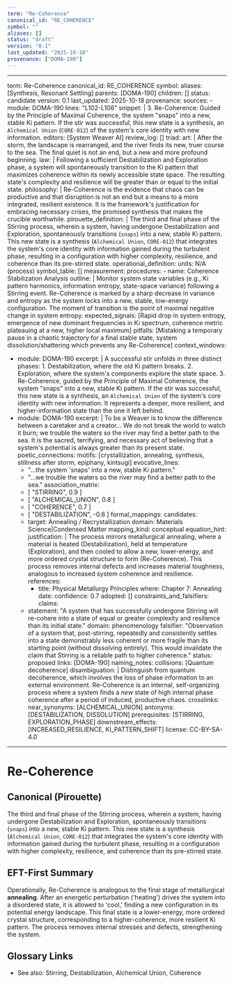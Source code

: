 ```yaml
---
term: "Re-Coherence"
canonical_id: "RE_COHERENCE"
symbol: ""
aliases: []
status: "draft"
version: "0.1"
last_updated: "2025-10-18"
provenance: ["DOMA-190"]
---
```


---
term: Re-Coherence
canonical_id: RE_COHERENCE
symbol: 
aliases: [Synthesis, Resonant Settling]
parents: [DOMA-190]
children: []
status: candidate
version: 0.1
last_updated: 2025-10-18
provenance:
  sources:
    - module: DOMA-190
      lines: "L102-L106"
      snippet: |
        3. Re-Coherence: Guided by the Principle of Maximal Coherence, the system "snaps" into a new, stable Ki pattern. If the stir was successful, this new state is a synthesis, an `Alchemical Union` (`CORE-012`) of the system's core identity with new information.
  editors: [System Weaver AI]
  review_log: []
triad:
  art: |
    After the storm, the landscape is rearranged, and the river finds its new, truer course to the sea. The final quiet is not an end, but a new and more profound beginning.
  law: |
    Following a sufficient Destabilization and Exploration phase, a system will spontaneously transition to the Ki pattern that maximizes coherence within its newly accessible state space. The resulting state's complexity and resilience will be greater than or equal to the initial state.
  philosophy: |
    Re-Coherence is the evidence that chaos can be productive and that disruption is not an end but a means to a more integrated, resilient existence. It is the framework's justification for embracing necessary crises, the promised synthesis that makes the crucible worthwhile.
pirouette_definition: |
  The third and final phase of the Stirring process, wherein a system, having undergone Destabilization and Exploration, spontaneously transitions (`snaps`) into a new, stable Ki pattern. This new state is a synthesis (`Alchemical Union`, `CORE-012`) that integrates the system's core identity with information gained during the turbulent phase, resulting in a configuration with higher complexity, resilience, and coherence than its pre-stirred state.
operational_definition:
  units: N/A (process)
  symbol_table: []
  measurement:
    procedures:
      - name: Coherence Stabilization Analysis
        outline: |
          Monitor system state variables (e.g., Ki pattern harmonics, information entropy, state-space variance) following a Stirring event. Re-Coherence is marked by a sharp decrease in variance and entropy as the system locks into a new, stable, low-energy configuration. The moment of transition is the point of maximal negative change in system entropy.
        expected_signals: [Rapid drop in system entropy, emergence of new dominant frequencies in Ki spectrum, coherence metric plateauing at a new, higher local maximum]
        pitfalls: [Mistaking a temporary pause in a chaotic trajectory for a final stable state, system dissolution/shattering which prevents any Re-Coherence]
context_windows:
  - module: DOMA-190
    excerpt: |
      A successful stir unfolds in three distinct phases: 1. Destabilization, where the old Ki pattern breaks. 2. Exploration, where the system's components explore the state space. 3. Re-Coherence, guided by the Principle of Maximal Coherence, the system "snaps" into a new, stable Ki pattern. If the stir was successful, this new state is a synthesis, an `Alchemical Union` of the system's core identity with new information. It represents a deeper, more resilient, and higher-information state than the one it left behind.
  - module: DOMA-190
    excerpt: |
      To be a Weaver is to know the difference between a caretaker and a creator... We do not break the world to watch it burn; we trouble the waters so the river may find a better path to the sea. It is the sacred, terrifying, and necessary act of believing that a system's potential is always greater than its present state.
poetic_connections:
  motifs: [crystallization, annealing, synthesis, stillness after storm, epiphany, kintsugi]
  evocative_lines:
    - "...the system 'snaps' into a new, stable Ki pattern."
    - "...we trouble the waters so the river may find a better path to the sea."
  association_matrix:
    - [ "STIRRING", 0.9 ]
    - [ "ALCHEMICAL_UNION", 0.8 ]
    - [ "COHERENCE", 0.7 ]
    - [ "DESTABILIZATION", -0.6 ]
formal_mappings:
  candidates:
    - target: Annealing / Recrystallization
      domain: Materials Science|Condensed Matter
      mapping_kind: conceptual
      equation_hint: 
      justification: |
        The process mirrors metallurgical annealing, where a material is heated (Destabilization), held at temperature (Exploration), and then cooled to allow a new, lower-energy, and more ordered crystal structure to form (Re-Coherence). This process removes internal defects and increases material toughness, analogous to increased system coherence and resilience.
      references:
        - title: Physical Metallurgy Principles
          where: Chapter 7: Annealing
          date: 
      confidence: 0.7
  adopted: []
constraints_and_falsifiers:
  claims:
    - statement: "A system that has successfully undergone Stirring will re-cohere into a state of equal or greater complexity and resilience than its initial state."
      domain: phenomenology
      falsifier: "Observation of a system that, post-stirring, repeatedly and consistently settles into a state demonstrably less coherent or more fragile than its starting point (without dissolving entirely). This would invalidate the claim that Stirring is a reliable path to higher coherence."
      status: proposed
      links: [DOMA-190]
naming_notes:
  collisions: [Quantum decoherence]
  disambiguation: |
    Distinguish from quantum decoherence, which involves the loss of phase information to an external environment. Re-Coherence is an internal, self-organizing process where a system finds a *new* state of high internal phase coherence after a period of induced, productive chaos.
crosslinks:
  near_synonyms: [ALCHEMICAL_UNION]
  antonyms: [DESTABILIZATION, DISSOLUTION]
  prerequisites: [STIRRING, EXPLORATION_PHASE]
  downstream_effects: [INCREASED_RESILIENCE, KI_PATTERN_SHIFT]
license: CC-BY-SA-4.0
---

# Re-Coherence

## Canonical (Pirouette)
The third and final phase of the Stirring process, wherein a system, having undergone Destabilization and Exploration, spontaneously transitions (`snaps`) into a new, stable Ki pattern. This new state is a synthesis (`Alchemical Union`, `CORE-012`) that integrates the system's core identity with information gained during the turbulent phase, resulting in a configuration with higher complexity, resilience, and coherence than its pre-stirred state.

## EFT-First Summary
Operationally, Re-Coherence is analogous to the final stage of metallurgical **annealing**. After an energetic perturbation ('heating') drives the system into a disordered state, it is allowed to 'cool,' finding a new configuration in its potential energy landscape. This final state is a lower-energy, more ordered crystal structure, corresponding to a higher-coherence, more resilient Ki pattern. The process removes internal stresses and defects, strengthening the system.

## Glossary Links
- See also: Stirring, Destabilization, Alchemical Union, Coherence